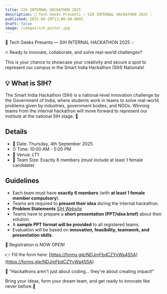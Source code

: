 ```yaml
---
title: SIH INTERNAL HACKATHON 2025
description: 🚀 Tech Geeks Presents — SIH INTERNAL HACKATHON 2025 💡
published: 2025-08-20T12:00:00.000Z
draft: false
image: /images/sih_poster.jpg
---
```

🚀 Tech Geeks Presents — SIH INTERNAL HACKATHON 2025 💡

🔥 Ready to innovate, collaborate, and solve real-world challenges?

This is your chance to showcase your creativity and secure a spot to represent our campus in the Smart India Hackathon (SIH) Nationals!

## 💡 What is SIH?

The Smart India Hackathon (SIH) is a national-level innovation challenge by the Government of India, where students work in teams to solve real-world problems given by industries, government bodies, and NGOs. Winning teams from the internal hackathon will move forward to represent our institute at the national SIH stage. 🚀

## Details

* 📅 Date: Thursday, 4th September 2025
* ⏰ Time: 10:00 AM - 5:00 PM
* 📍 Venue: LT1
* 👥 Team Size: Exactly 6 members (must include at least 1 female candidate)

## Guidelines

* Each team must have **exactly 6 members** (with **at least 1 female member compulsory**).
* Teams are required to **present their idea** during the internal hackathon.
* **Problem Statements** [SIH Website](https://sih.gov.in/sih2025PS)
* Teams have to prepare a **short presentation (PPT/idea brief)** about their solution.
* A **sample PPT format will be provided** to all registered teams.
* Evaluation will be based on **innovation, feasibility, teamwork, and presentation skills**.

📝 Registration is NOW OPEN!

👉 Fill the form here: [https://forms.gle/NDJmFbdCZYvWa4S5A](https://forms.gle/NDJmFbdCZYvWa4S5A)

💬 "Hackathons aren't just about coding… they're about creating impact!"

Bring your ideas, form your dream team, and get ready to innovate like never before.🚀
